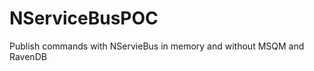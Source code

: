 NServiceBusPOC
==============

Publish commands with NServieBus in memory and without MSQM and RavenDB
